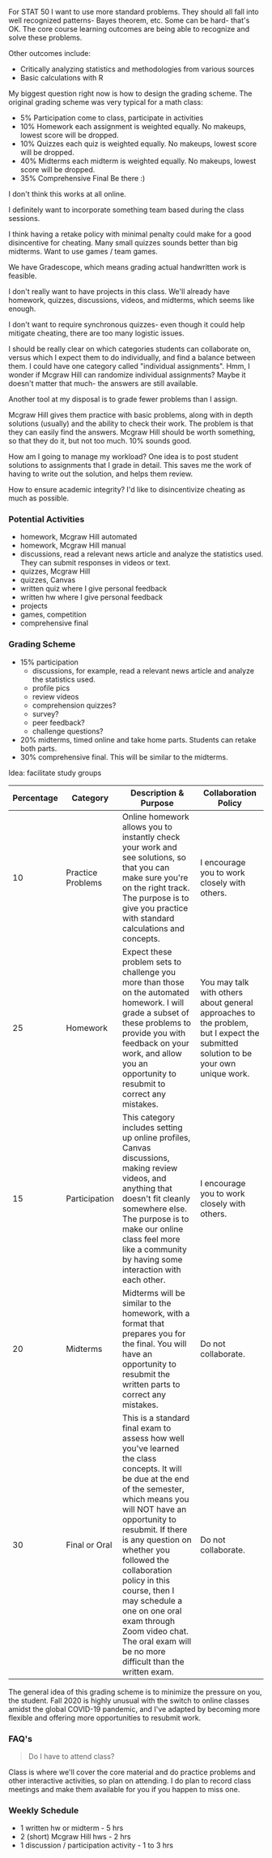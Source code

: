 For STAT 50 I want to use more standard problems.
They should all fall into well recognized patterns- Bayes theorem, etc.
Some can be hard- that's OK.
The core course learning outcomes are being able to recognize and solve these problems.

Other outcomes include:

- Critically analyzing statistics and methodologies from various sources
- Basic calculations with R

My biggest question right now is how to design the grading scheme.
The original grading scheme was very typical for a math class:

- 5% Participation come to class, participate in activities
- 10% Homework each assignment is weighted equally. No makeups, lowest score will
be dropped.
- 10% Quizzes each quiz is weighted equally. No makeups, lowest score will be dropped.
- 40% Midterms each midterm is weighted equally. No makeups, lowest score will be
dropped.
- 35% Comprehensive Final Be there :)

I don't think this works at all online.

I definitely want to incorporate something team based during the class sessions.

I think having a retake policy with minimal penalty could make for a good disincentive for cheating.
Many small quizzes sounds better than big midterms.
Want to use games / team games.

We have Gradescope, which means grading actual handwritten work is feasible.

I don't really want to have projects in this class.
We'll already have homework, quizzes, discussions, videos, and midterms, which seems like enough.

I don't want to require synchronous quizzes- even though it could help mitigate cheating, there are too many logistic issues.

I should be really clear on which categories students can collaborate on, versus which I expect them to do individually, and find a balance between them.
I could have one category called "individual assignments".
Hmm, I wonder if Mcgraw Hill can randomize individual assignments?
Maybe it doesn't matter that much- the answers are still available.

Another tool at my disposal is to grade fewer problems than I assign.

Mcgraw Hill gives them practice with basic problems, along with in depth solutions (usually) and the ability to check their work.
The problem is that they can easily find the answers.
Mcgraw Hill should be worth something, so that they do it, but not too much.
10% sounds good.

How am I going to manage my workload?
One idea is to post student solutions to assignments that I grade in detail.
This saves me the work of having to write out the solution, and helps them review.

How to ensure academic integrity?
I'd like to disincentivize cheating as much as possible.


### Potential Activities

- homework, Mcgraw Hill automated
- homework, Mcgraw Hill manual
- discussions, read a relevant news article and analyze the statistics used.
    They can submit responses in videos or text.
- quizzes, Mcgraw Hill
- quizzes, Canvas
- written quiz where I give personal feedback
- written hw where I give personal feedback
- projects
- games, competition
- comprehensive final


### Grading Scheme

- 15% participation
    - discussions, for example, read a relevant news article and analyze the statistics used.
    - profile pics
    - review videos
    - comprehension quizzes?
    - survey?
    - peer feedback?
    - challenge questions?
- 20% midterms, timed online and take home parts.
    Students can retake both parts.
- 30% comprehensive final.
    This will be similar to the midterms.

Idea: facilitate study groups

Percentage  |   Category    |   Description & Purpose     |   Collaboration Policy
----------  |   --------    |   -----------     |   ----------------------
10          | Practice Problems |   Online homework allows you to instantly check your work and see solutions, so that you can make sure you're on the right track. The purpose is to give you practice with standard calculations and concepts.   |   I encourage you to work closely with others.
25          | Homework      |   Expect these problem sets to challenge you more than those on the automated homework. I will grade a subset of these problems to provide you with feedback on your work, and allow you an opportunity to resubmit to correct any mistakes.    |   You may talk with others about general approaches to the problem, but I expect the submitted solution to be your own unique work.
15          | Participation |   This category includes setting up online profiles, Canvas discussions, making review videos, and anything that doesn't fit cleanly somewhere else. The purpose is to make our online class feel more like a community by having some interaction with each other.    |   I encourage you to work closely with others.
20          | Midterms      |   Midterms will be similar to the homework, with a format that prepares you for the final. You will have an opportunity to resubmit the written parts to correct any mistakes. |   Do not collaborate.
30          | Final or Oral |   This is a standard final exam to assess how well you've learned the class concepts. It will be due at the end of the semester, which means you will NOT have an opportunity to resubmit. If there is any question on whether you followed the collaboration policy in this course, then I may schedule a one on one oral exam through Zoom video chat. The oral exam will be no more difficult than the written exam. |   Do not collaborate.

The general idea of this grading scheme is to minimize the pressure on you, the student.
Fall 2020 is highly unusual with the switch to online classes amidst the global COVID-19 pandemic, and I've adapted by becoming more flexible and offering more opportunities to resubmit work.

### FAQ's

> Do I have to attend class?

Class is where we'll cover the core material and do practice problems and other interactive activities, so plan on attending.
I do plan to record class meetings and make them available for you if you happen to miss one.


### Weekly Schedule

- 1 written hw or midterm - 5 hrs
- 2 (short) Mcgraw Hill hws - 2 hrs
- 1 discussion / participation activity - 1 to 3 hrs
